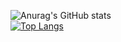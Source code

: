 ![Anurag's GitHub stats](https://github-readme-stats.vercel.app/api?username=Jeongseulho&show_icons=true&theme=radical)  
[![Top Langs](https://github-readme-stats.vercel.app/api/top-langs/?username=Jeongseulho&layout=compact)](https://github.com/delay-100/github-readme-stats)
